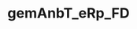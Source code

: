 ---
title: gemAnbT_eRp_FD
linkTitle: gemAnbT_eRp_FD
description: >
  Anbieter E-Rezept-Fachdienst
---